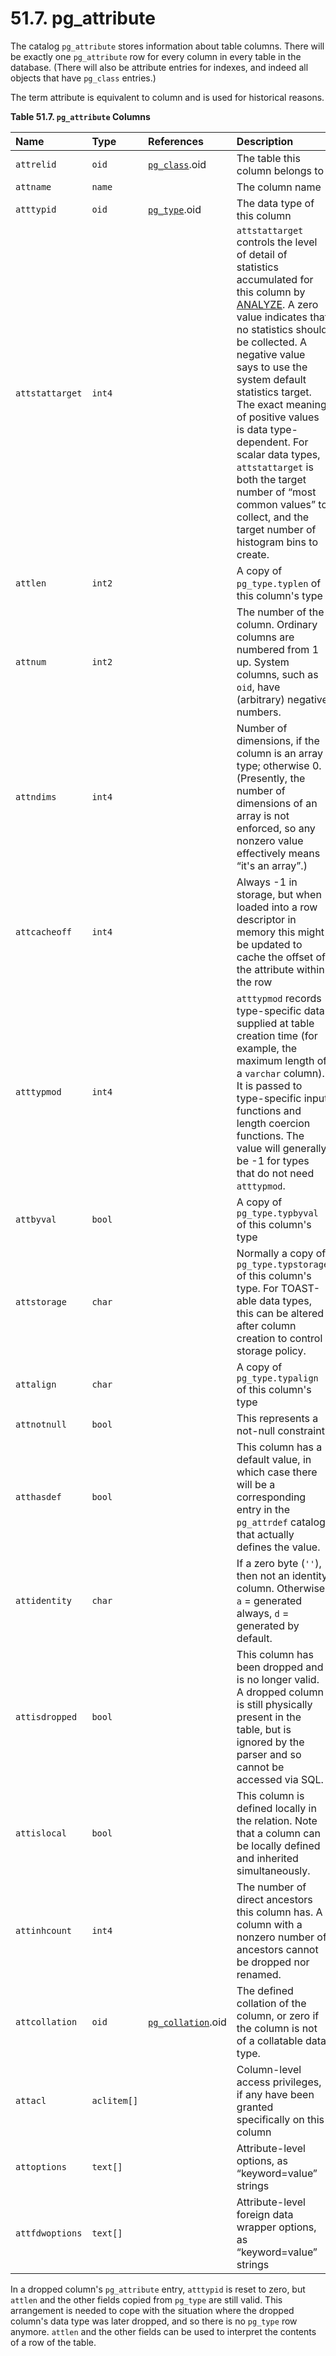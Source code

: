 # 51.7. pg\_attribute

The catalog `pg_attribute` stores information about table columns. There will be exactly one `pg_attribute` row for every column in every table in the database. \(There will also be attribute entries for indexes, and indeed all objects that have `pg_class` entries.\)

The term attribute is equivalent to column and is used for historical reasons.

**Table 51.7. `pg_attribute` Columns**

| Name | Type | References | Description |
| :--- | :--- | :--- | :--- |
| `attrelid` | `oid` | [`pg_class`](https://www.postgresql.org/docs/10/static/catalog-pg-class.html).oid | The table this column belongs to |
| `attname` | `name` |   | The column name |
| `atttypid` | `oid` | [`pg_type`](https://www.postgresql.org/docs/10/static/catalog-pg-type.html).oid | The data type of this column |
| `attstattarget` | `int4` |   | `attstattarget` controls the level of detail of statistics accumulated for this column by [ANALYZE](https://www.postgresql.org/docs/10/static/sql-analyze.html). A zero value indicates that no statistics should be collected. A negative value says to use the system default statistics target. The exact meaning of positive values is data type-dependent. For scalar data types, `attstattarget` is both the target number of “most common values” to collect, and the target number of histogram bins to create. |
| `attlen` | `int2` |   | A copy of `pg_type.typlen` of this column's type |
| `attnum` | `int2` |   | The number of the column. Ordinary columns are numbered from 1 up. System columns, such as `oid`, have \(arbitrary\) negative numbers. |
| `attndims` | `int4` |   | Number of dimensions, if the column is an array type; otherwise 0. \(Presently, the number of dimensions of an array is not enforced, so any nonzero value effectively means “it's an array”.\) |
| `attcacheoff` | `int4` |   | Always -1 in storage, but when loaded into a row descriptor in memory this might be updated to cache the offset of the attribute within the row |
| `atttypmod` | `int4` |   | `atttypmod` records type-specific data supplied at table creation time \(for example, the maximum length of a `varchar` column\). It is passed to type-specific input functions and length coercion functions. The value will generally be -1 for types that do not need `atttypmod`. |
| `attbyval` | `bool` |   | A copy of `pg_type.typbyval` of this column's type |
| `attstorage` | `char` |   | Normally a copy of `pg_type.typstorage` of this column's type. For TOAST-able data types, this can be altered after column creation to control storage policy. |
| `attalign` | `char` |   | A copy of `pg_type.typalign` of this column's type |
| `attnotnull` | `bool` |   | This represents a not-null constraint. |
| `atthasdef` | `bool` |   | This column has a default value, in which case there will be a corresponding entry in the `pg_attrdef` catalog that actually defines the value. |
| `attidentity` | `char` |   | If a zero byte \(`''`\), then not an identity column. Otherwise, `a` = generated always, `d` = generated by default. |
| `attisdropped` | `bool` |   | This column has been dropped and is no longer valid. A dropped column is still physically present in the table, but is ignored by the parser and so cannot be accessed via SQL. |
| `attislocal` | `bool` |   | This column is defined locally in the relation. Note that a column can be locally defined and inherited simultaneously. |
| `attinhcount` | `int4` |   | The number of direct ancestors this column has. A column with a nonzero number of ancestors cannot be dropped nor renamed. |
| `attcollation` | `oid` | [`pg_collation`](https://www.postgresql.org/docs/10/static/catalog-pg-collation.html).oid | The defined collation of the column, or zero if the column is not of a collatable data type. |
| `attacl` | `aclitem[]` |   | Column-level access privileges, if any have been granted specifically on this column |
| `attoptions` | `text[]` |   | Attribute-level options, as “keyword=value” strings |
| `attfdwoptions` | `text[]` |   | Attribute-level foreign data wrapper options, as “keyword=value” strings |

In a dropped column's `pg_attribute` entry, `atttypid` is reset to zero, but `attlen` and the other fields copied from `pg_type` are still valid. This arrangement is needed to cope with the situation where the dropped column's data type was later dropped, and so there is no `pg_type` row anymore. `attlen` and the other fields can be used to interpret the contents of a row of the table.  



